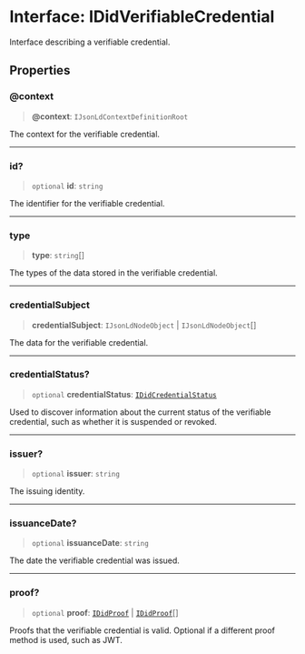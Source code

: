 # Interface: IDidVerifiableCredential

Interface describing a verifiable credential.

## Properties

### @context

> **@context**: `IJsonLdContextDefinitionRoot`

The context for the verifiable credential.

***

### id?

> `optional` **id**: `string`

The identifier for the verifiable credential.

***

### type

> **type**: `string`[]

The types of the data stored in the verifiable credential.

***

### credentialSubject

> **credentialSubject**: `IJsonLdNodeObject` \| `IJsonLdNodeObject`[]

The data for the verifiable credential.

***

### credentialStatus?

> `optional` **credentialStatus**: [`IDidCredentialStatus`](IDidCredentialStatus.md)

Used to discover information about the current status of the
verifiable credential, such as whether it is suspended or revoked.

***

### issuer?

> `optional` **issuer**: `string`

The issuing identity.

***

### issuanceDate?

> `optional` **issuanceDate**: `string`

The date the verifiable credential was issued.

***

### proof?

> `optional` **proof**: [`IDidProof`](IDidProof.md) \| [`IDidProof`](IDidProof.md)[]

Proofs that the verifiable credential is valid.
Optional if a different proof method is used, such as JWT.
